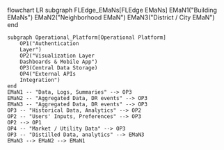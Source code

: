 flowchart LR
    subgraph FLEdge_EMaNs[FLEdge EMaNs]
        EMaN1("Building
        EMaNs")
        EMaN2("Neighborhood
        EMaN")
        EMaN3("District / City
        EMaN")
    end
    
    subgraph Operational_Platform[Operational Platform]
        OP1("Authentication
        Layer")
        OP2("Visualization Layer
        Dashboards & Mobile App")
        OP3(Central Data Storage)
        OP4("External APIs
        Integration")
    end
    EMaN1 -- "Data, Logs, Summaries" --> OP3
    EMaN2 -- "Aggregated Data, DR events" --> OP3
    EMaN3 -- "Aggregated Data, DR events" --> OP3
    OP3 -- "Historical Data, Analytics" --> OP2
    OP2 -- "Users' Inputs, Preferences" --> OP3
    OP2 --> OP1
    OP4 -- "Market / Utility Data" --> OP3
    OP3 -- "Distilled Data, analytics" --> EMaN3
    EMaN3 --> EMaN2 --> EMaN1
